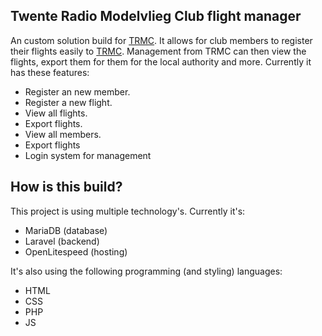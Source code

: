 ## Twente Radio Modelvlieg Club flight manager

An custom solution build for [TRMC](https://trmc.nl). It allows for club members to register their flights easily to [TRMC](https://trmc.nl). Management from TRMC can then view the flights, export them for them for the local authority and more. Currently it has these features:

- Register an new member.
- Register a new flight.
- View all flights.
- Export flights.
- View all members.
- Export flights
- Login system for management

## How is this build?

This project is using multiple technology's. Currently it's:
- MariaDB (database)
- Laravel (backend)
- OpenLitespeed (hosting)

It's also using the following programming (and styling) languages:
- HTML
- CSS
- PHP
- JS
